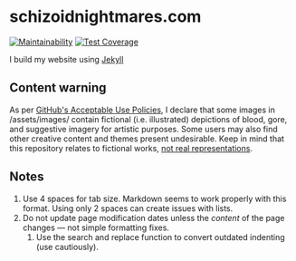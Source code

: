 # schizoidnightmares.com
[![Maintainability](https://api.codeclimate.com/v1/badges/0c7c7afc21a1f6f8d2d8/maintainability)](https://codeclimate.com/github/schizoidnightmares/schizoidnightmares.com/maintainability) [![Test Coverage](https://api.codeclimate.com/v1/badges/0c7c7afc21a1f6f8d2d8/test_coverage)](https://codeclimate.com/github/schizoidnightmares/schizoidnightmares.com/test_coverage)

I build my website using [Jekyll](https://jekyllrb.com/)

## Content warning
As per [GitHub's Acceptable Use Policies](https://docs.github.com/en/site-policy/acceptable-use-policies/github-threats-of-violence-and-gratuitously-violent-content), I declare that some images in /assets/images/ contain fictional (i.e. illustrated) depictions of blood, gore, and suggestive imagery for artistic purposes. Some users may also find other creative content and themes present undesirable. Keep in mind that this repository relates to fictional works, [not real representations](https://www.youtube.com/watch?v=GM-e46xdcUo).

## Notes

1. Use 4 spaces for tab size. Markdown seems to work properly with this format. Using only 2 spaces can create issues with lists.
1. Do not update page modification dates unless the *content* of the page changes — not simple formatting fixes.
    1. Use the search and replace function to convert outdated indenting (use cautiously).
